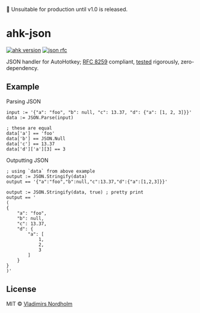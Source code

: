 🛑 Unsuitable for production until v1.0 is released.

# ahk-json
[![ahk version](https://img.shields.io/badge/AHK-2.0--beta.1-428B42)][ahk2.0-beta.1]
[![json rfc](https://img.shields.io/badge/RFC-8259-white)][rfc8259]

JSON handler for AutoHotkey; [RFC 8259][rfc8259] compliant, [tested][jsontest] rigorously, zero-dependency.

## Example

Parsing JSON
```autoit
input := '{"a": "foo", "b": null, "c": 13.37, "d": {"a": [1, 2, 3]}}'
data := JSON.Parse(input)

; these are equal
data['a'] == 'foo'
data['b'] == JSON.Null
data['c'] == 13.37
data['d']['a'][3] == 3
```

Outputting JSON
```autoit
; using `data` from above example
output := JSON.Stringify(data)
output == '{"a":"foo","b":null,"c":13.37,"d":{"a":[1,2,3]}}'

output := JSON.Stringify(data, true) ; pretty print
output == '
(
{
    "a": "foo",
    "b": null,
    "c": 13.37,
    "d": {
        "a": [
            1,
            2,
            3
        ]
    }
}
)'

```

## License
MIT © [Vladimirs Nordholm](https://github.com/vladdeSV)

[ahk2.0-beta.1]: https://www.autohotkey.com/download/2.0/
[rfc8259]: https://datatracker.ietf.org/doc/html/rfc8259 "RFC 2859"
[jsontest]: https://github.com/nst/JSONTestSuite "JSON Test Suite"
